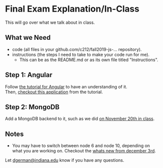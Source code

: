 # Final Exam Explanation/In-Class #
This will go over what we talk about in class.  

## What we Need ##
* code (all files in your github.com/c212/fall2019-js-... repository).  
* instructions (the steps I need to take to make your code run for me).  
  * This can be as the README.md or as its own file titled "Instructions".  

## Step 1: Angular ##
Follow [the tutorial for Angular](https://www.w3schools.com/angular/ "Angular Tutorial") to have an understanding of it.   
Then, [checkout this application](https://www.w3schools.com/angular/angular_application.asp) from the tutorial.  

## Step 2: MongoDB ##
Add a MongoDB backend to it, such as we did [on November 20th in class](http://silo.cs.indiana.edu:8346/a290-web/fall2016/0929a.phps "MongoDB").  

## Notes ##
* You may have to switch between node 6 and node 10, depending on what you are working on. Checkout the [whats new from december 3rd](https://cs.indiana.edu/classes/a290-js/fall2019/whatsnew.html "Whats new").  

Let dgerman@indiana.edu know if you have any questions.
